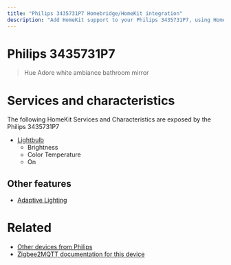 ```yaml
---
title: "Philips 3435731P7 Homebridge/HomeKit integration"
description: "Add HomeKit support to your Philips 3435731P7, using Homebridge, Zigbee2MQTT and homebridge-z2m."
---
```

<!---
This file has been GENERATED using src/docgen/docgen.ts
DO NOT EDIT THIS FILE MANUALLY!
-->
# Philips 3435731P7
> Hue Adore white ambiance bathroom mirror


# Services and characteristics
The following HomeKit Services and Characteristics are exposed by
the Philips 3435731P7

* [Lightbulb](../../light.md)
  * Brightness
  * Color Temperature
  * On

## Other features
* [Adaptive Lighting](../../light.md)

# Related
* [Other devices from Philips](../index.md#philips)
* [Zigbee2MQTT documentation for this device](https://www.zigbee2mqtt.io/devices/3435731P7.html)